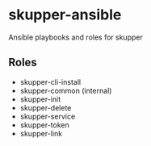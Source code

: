 # skupper-ansible
Ansible playbooks and roles for skupper

## Roles

* skupper-cli-install
* skupper-common (internal)
* skupper-init
* skupper-delete
* skupper-service
* skupper-token
* skupper-link
